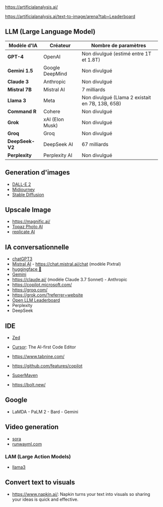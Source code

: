 https://artificialanalysis.ai/

https://artificialanalysis.ai/text-to-image/arena?tab=Leaderboard

##  LLM (Large Language Model)

| **Modèle d'IA**  | **Créateur**       | **Nombre de paramètres** |
|------------------|-------------------|--------------------------|
| **GPT-4**       | OpenAI             | Non divulgué (estimé entre 1T et 1.8T) |
| **Gemini 1.5**  | Google DeepMind    | Non divulgué |
| **Claude 3**    | Anthropic          | Non divulgué |
| **Mistral 7B**  | Mistral AI         | 7 milliards |
| **Llama 3**     | Meta               | Non divulgué (Llama 2 existait en 7B, 13B, 65B) |
| **Command R**   | Cohere             | Non divulgué |
| **Grok**        | xAI (Elon Musk)    | Non divulgué |
| **Groq**        | Groq    | Non divulgué |
| **DeepSeek-V2** | DeepSeek AI        | 67 milliards |
| **Perplexity**  | Perplexity AI      | Non divulgué |

## Generation d'images

- [DALL-E 2](https://labs.openai.com/)
- [Midjourney](https://www.midjourney.com/home/?callbackUrl=%2Fapp%2F)
- [Stable Diffusion](https://stablediffusionweb.com/#demo)

## Upscale Image

- https://magnific.ai/
- [Topaz Photo AI](https://www.topazlabs.com/)
- [replicate AI](https://replicate.com/)

## IA conversationnelle

- [chatGPT3](https://chat.openai.com/chat)
- [Mistral AI](https://mistral.ai/fr/) - https://chat.mistral.ai/chat (modèle Pixtral)
- [huggingface 🤗](https://huggingface.co/chat/)
- [Gemini](https://gemini.google.com/app)
- https://claude.ai/ (modèle Claude 3.7 Sonnet) - Anthropic
- https://copilot.microsoft.com/
- https://groq.com/
- https://grok.com/?referrer=website
- [Open LLM Leaderboard](https://huggingface.co/spaces/HuggingFaceH4/open_llm_leaderboard)
- Perplexity
- DeepSeek

## IDE

- [Zed](https://zed.dev/)
- [Cursor](https://cursor.sh/): The AI-first Code Editor

- https://www.tabnine.com/
- https://github.com/features/copilot
- [SuperMaven](https://supermaven.com/)
- https://bolt.new/

## Google

- LaMDA - PaLM 2 - Bard - Gemini

## Video generation

- [sora](https://openai.com/sora)
- [runwayml.com](https://runwayml.com/)

### LAM (Large Action Models)

- [llama3](https://github.com/meta-llama/llama3)

## Convert text to visuals

- https://www.napkin.ai/: Napkin turns your text into visuals so sharing your ideas is quick and effective.


